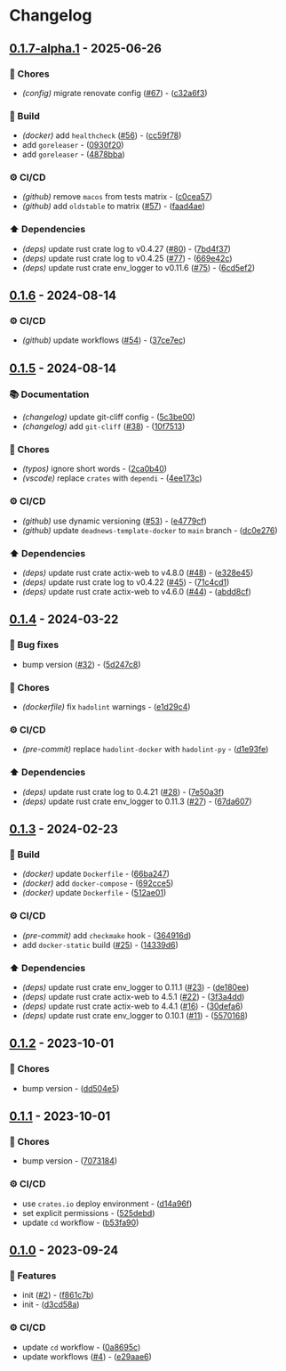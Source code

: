 # Changelog

## [0.1.7-alpha.1](https://github.com/DeadNews/deadnews-template-rust/compare/v0.1.6...v0.1.7-alpha.1) - 2025-06-26

### 🧹 Chores

- _(config)_ migrate renovate config ([#67](https://github.com/DeadNews/deadnews-template-rust/issues/67)) - ([c32a6f3](https://github.com/DeadNews/deadnews-template-rust/commit/c32a6f3afefc7042a7914543c7f8bbff8e9bffb5))

### 👷 Build

- _(docker)_ add `healthcheck` ([#56](https://github.com/DeadNews/deadnews-template-rust/issues/56)) - ([cc59f78](https://github.com/DeadNews/deadnews-template-rust/commit/cc59f7806b1ce73b55d326c89ab8a18f02e7b219))
- add `goreleaser` - ([0930f20](https://github.com/DeadNews/deadnews-template-rust/commit/0930f204830ae1c403b1d7d43e2874907d7a9111))
- add `goreleaser` - ([4878bba](https://github.com/DeadNews/deadnews-template-rust/commit/4878bba69c7cf6472b1e1f0fa3219e774b9dab2b))

### ⚙️ CI/CD

- _(github)_ remove `macos` from tests matrix - ([c0cea57](https://github.com/DeadNews/deadnews-template-rust/commit/c0cea57c61f46b53bc251d3f2210a9859cb3b6d4))
- _(github)_ add `oldstable` to matrix ([#57](https://github.com/DeadNews/deadnews-template-rust/issues/57)) - ([faad4ae](https://github.com/DeadNews/deadnews-template-rust/commit/faad4ae208cf20e5808ea8ee81e064c2ecbdb3e3))

### ⬆️ Dependencies

- _(deps)_ update rust crate log to v0.4.27 ([#80](https://github.com/DeadNews/deadnews-template-rust/issues/80)) - ([7bd4f37](https://github.com/DeadNews/deadnews-template-rust/commit/7bd4f3771be1f8bb6dc9bedbc9a74d9f5762de4e))
- _(deps)_ update rust crate log to v0.4.25 ([#77](https://github.com/DeadNews/deadnews-template-rust/issues/77)) - ([669e42c](https://github.com/DeadNews/deadnews-template-rust/commit/669e42c01d361a691c63e86828f69f9c3b0f3425))
- _(deps)_ update rust crate env_logger to v0.11.6 ([#75](https://github.com/DeadNews/deadnews-template-rust/issues/75)) - ([6cd5ef2](https://github.com/DeadNews/deadnews-template-rust/commit/6cd5ef20d539c40d74ae5a2bddb36747b6973b8c))

## [0.1.6](https://github.com/DeadNews/deadnews-template-rust/compare/v0.1.5...v0.1.6) - 2024-08-14

### ⚙️ CI/CD

- _(github)_ update workflows ([#54](https://github.com/DeadNews/deadnews-template-rust/issues/54)) - ([37ce7ec](https://github.com/DeadNews/deadnews-template-rust/commit/37ce7ece616a56a1273d7bf9e3046ee9acb2c34f))

## [0.1.5](https://github.com/DeadNews/deadnews-template-rust/compare/v0.1.4...v0.1.5) - 2024-08-14

### 📚 Documentation

- _(changelog)_ update git-cliff config - ([5c3be00](https://github.com/DeadNews/deadnews-template-rust/commit/5c3be00243add491a1c14b02f9d85176c4caf6e3))
- _(changelog)_ add `git-cliff` ([#38](https://github.com/DeadNews/deadnews-template-rust/issues/38)) - ([10f7513](https://github.com/DeadNews/deadnews-template-rust/commit/10f75132678adf867e671551eeaf9e1e37585c5e))

### 🧹 Chores

- _(typos)_ ignore short words - ([2ca0b40](https://github.com/DeadNews/deadnews-template-rust/commit/2ca0b40f5eebaae5618fc0b28776eb40e85cf826))
- _(vscode)_ replace `crates` with `dependi` - ([4ee173c](https://github.com/DeadNews/deadnews-template-rust/commit/4ee173c414574278eafe3f2c57056d3e8ea2be89))

### ⚙️ CI/CD

- _(github)_ use dynamic versioning ([#53](https://github.com/DeadNews/deadnews-template-rust/issues/53)) - ([e4779cf](https://github.com/DeadNews/deadnews-template-rust/commit/e4779cf53dde22e2ad1f9cf086324584526b394b))
- _(github)_ update `deadnews-template-docker` to `main` branch - ([dc0e276](https://github.com/DeadNews/deadnews-template-rust/commit/dc0e276269848f36f48d7241e663252c15df6845))

### ⬆️ Dependencies

- _(deps)_ update rust crate actix-web to v4.8.0 ([#48](https://github.com/DeadNews/deadnews-template-rust/issues/48)) - ([e328e45](https://github.com/DeadNews/deadnews-template-rust/commit/e328e45b56058ed77f732ded9f3152b2e6a58018))
- _(deps)_ update rust crate log to v0.4.22 ([#45](https://github.com/DeadNews/deadnews-template-rust/issues/45)) - ([71c4cd1](https://github.com/DeadNews/deadnews-template-rust/commit/71c4cd1e80d10f7e581b06909cb0c5aa18671caf))
- _(deps)_ update rust crate actix-web to v4.6.0 ([#44](https://github.com/DeadNews/deadnews-template-rust/issues/44)) - ([abdd8cf](https://github.com/DeadNews/deadnews-template-rust/commit/abdd8cfc0b078732babd847ef7ac3f18272f0759))

## [0.1.4](https://github.com/DeadNews/deadnews-template-rust/compare/v0.1.3...v0.1.4) - 2024-03-22

### 🐛 Bug fixes

- bump version ([#32](https://github.com/DeadNews/deadnews-template-rust/issues/32)) - ([5d247c8](https://github.com/DeadNews/deadnews-template-rust/commit/5d247c8150179ce1ac34984fb910e463eac30a02))

### 🧹 Chores

- _(dockerfile)_ fix `hadolint` warnings - ([e1d29c4](https://github.com/DeadNews/deadnews-template-rust/commit/e1d29c45181a0ecf18b73102cd09885df0fb68a8))

### ⚙️ CI/CD

- _(pre-commit)_ replace `hadolint-docker` with `hadolint-py` - ([d1e93fe](https://github.com/DeadNews/deadnews-template-rust/commit/d1e93fefb4b74f046456094edc3921c9aa6be528))

### ⬆️ Dependencies

- _(deps)_ update rust crate log to 0.4.21 ([#28](https://github.com/DeadNews/deadnews-template-rust/issues/28)) - ([7e50a3f](https://github.com/DeadNews/deadnews-template-rust/commit/7e50a3f5d39d8a2dfa497fab0e9cd2026a1db94d))
- _(deps)_ update rust crate env_logger to 0.11.3 ([#27](https://github.com/DeadNews/deadnews-template-rust/issues/27)) - ([67da607](https://github.com/DeadNews/deadnews-template-rust/commit/67da607a5eba79558657cc40cd24e555cf36da47))

## [0.1.3](https://github.com/DeadNews/deadnews-template-rust/compare/v0.1.2...v0.1.3) - 2024-02-23

### 👷 Build

- _(docker)_ update `Dockerfile` - ([66ba247](https://github.com/DeadNews/deadnews-template-rust/commit/66ba247ef5a2e2c911e4786f4f1629b8561ceff2))
- _(docker)_ add `docker-compose` - ([692cce5](https://github.com/DeadNews/deadnews-template-rust/commit/692cce568fc2c3aad65d243d637765ac43f9b987))
- _(docker)_ update `Dockerfile` - ([512ae01](https://github.com/DeadNews/deadnews-template-rust/commit/512ae01ce8c34191c262ddafb604d080d16eb7c5))

### ⚙️ CI/CD

- _(pre-commit)_ add `checkmake` hook - ([364916d](https://github.com/DeadNews/deadnews-template-rust/commit/364916d958560af10b45b8f09fa2dd8fe6fc5986))
- add `docker-static` build ([#25](https://github.com/DeadNews/deadnews-template-rust/issues/25)) - ([14339d6](https://github.com/DeadNews/deadnews-template-rust/commit/14339d6d98ee8e6db4f8f69b8c8fc3d1a8a0be93))

### ⬆️ Dependencies

- _(deps)_ update rust crate env_logger to 0.11.1 ([#23](https://github.com/DeadNews/deadnews-template-rust/issues/23)) - ([de180ee](https://github.com/DeadNews/deadnews-template-rust/commit/de180ee1930fac69de6d6cdc2ef36b6b667ce438))
- _(deps)_ update rust crate actix-web to 4.5.1 ([#22](https://github.com/DeadNews/deadnews-template-rust/issues/22)) - ([3f3a4dd](https://github.com/DeadNews/deadnews-template-rust/commit/3f3a4dd604007f948c148a9be60b739ffcd282a1))
- _(deps)_ update rust crate actix-web to 4.4.1 ([#16](https://github.com/DeadNews/deadnews-template-rust/issues/16)) - ([30defa6](https://github.com/DeadNews/deadnews-template-rust/commit/30defa64a2510ea1cfb8516fbf855a1dfcdf9120))
- _(deps)_ update rust crate env_logger to 0.10.1 ([#11](https://github.com/DeadNews/deadnews-template-rust/issues/11)) - ([5570168](https://github.com/DeadNews/deadnews-template-rust/commit/5570168f3736a6e91f4d7726b923c0c863825c40))

## [0.1.2](https://github.com/DeadNews/deadnews-template-rust/compare/v0.1.1...v0.1.2) - 2023-10-01

### 🧹 Chores

- bump version - ([dd504e5](https://github.com/DeadNews/deadnews-template-rust/commit/dd504e5032e92161750f7bfae23d24cfd2297e85))

## [0.1.1](https://github.com/DeadNews/deadnews-template-rust/compare/v0.1.0...v0.1.1) - 2023-10-01

### 🧹 Chores

- bump version - ([7073184](https://github.com/DeadNews/deadnews-template-rust/commit/7073184ba89e6ec15736a0e550faef833b57af5a))

### ⚙️ CI/CD

- use `crates.io` deploy environment - ([d14a96f](https://github.com/DeadNews/deadnews-template-rust/commit/d14a96f2ab8eb577277d7d966a1ad22551efa66e))
- set explicit permissions - ([525debd](https://github.com/DeadNews/deadnews-template-rust/commit/525debdfd6a5c53fc7e6f6b4eeeb74f7549b10c0))
- update `cd` workflow - ([b53fa90](https://github.com/DeadNews/deadnews-template-rust/commit/b53fa90afb9b51d9261330f4f1cd2934ca5f8293))

## [0.1.0](https://github.com/DeadNews/deadnews-template-rust/commits/v0.1.0) - 2023-09-24

### 🚀 Features

- init ([#2](https://github.com/DeadNews/deadnews-template-rust/issues/2)) - ([f861c7b](https://github.com/DeadNews/deadnews-template-rust/commit/f861c7b7bbf4787a50043ac338d307151e63063e))
- init - ([d3cd58a](https://github.com/DeadNews/deadnews-template-rust/commit/d3cd58aab7f8f5b0571b11514a28a39de732753e))

### ⚙️ CI/CD

- update `cd` workflow - ([0a8695c](https://github.com/DeadNews/deadnews-template-rust/commit/0a8695c89c99bd67060db04cd4a67ce5c475fab1))
- update workflows ([#4](https://github.com/DeadNews/deadnews-template-rust/issues/4)) - ([e29aae6](https://github.com/DeadNews/deadnews-template-rust/commit/e29aae6dace722d8a7d16d4e25c75209d9a5a0d7))

<!-- generated by git-cliff -->
